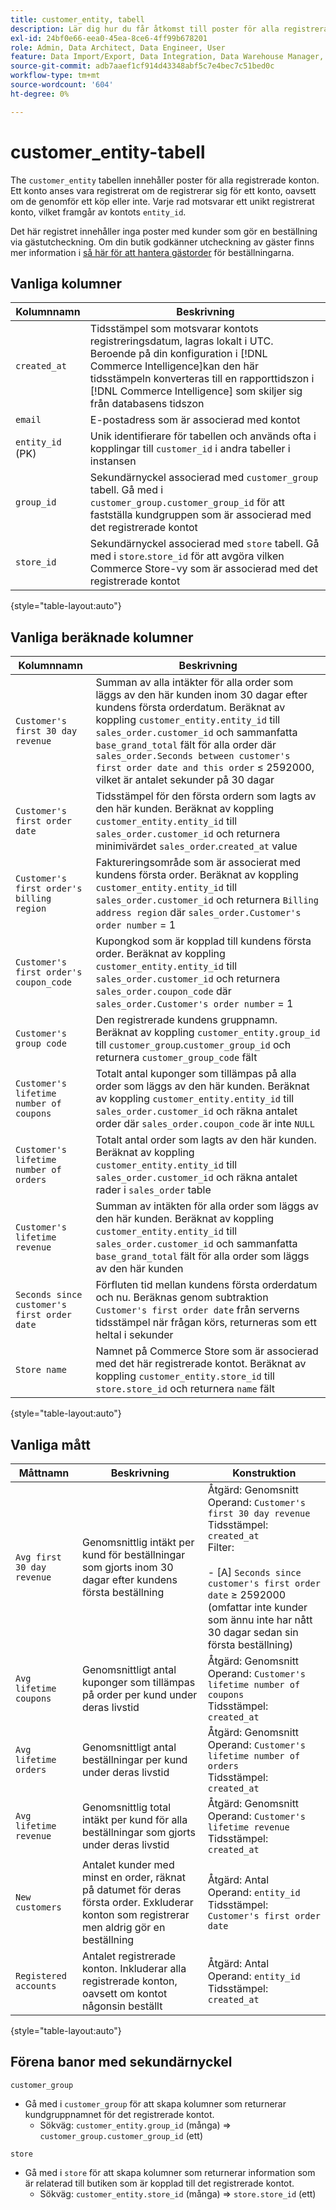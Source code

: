 ```yaml
---
title: customer_entity, tabell
description: Lär dig hur du får åtkomst till poster för alla registrerade konton.
exl-id: 24bf0e66-eea0-45ea-8ce6-4ff99b678201
role: Admin, Data Architect, Data Engineer, User
feature: Data Import/Export, Data Integration, Data Warehouse Manager, Commerce Tables
source-git-commit: adb7aaef1cf914d43348abf5c7e4bec7c51bed0c
workflow-type: tm+mt
source-wordcount: '604'
ht-degree: 0%

---
```


# customer_entity-tabell

The `customer_entity` tabellen innehåller poster för alla registrerade konton. Ett konto anses vara registrerat om de registrerar sig för ett konto, oavsett om de genomför ett köp eller inte. Varje rad motsvarar ett unikt registrerat konto, vilket framgår av kontots `entity_id`.

Det här registret innehåller inga poster med kunder som gör en beställning via gästutcheckning. Om din butik godkänner utcheckning av gäster finns mer information i [så här för att hantera gästorder](../data-warehouse-mgr/guest-orders.md) för beställningarna.

## Vanliga kolumner

| **Kolumnnamn** | **Beskrivning** |
|---|---|
| `created_at` | Tidsstämpel som motsvarar kontots registreringsdatum, lagras lokalt i UTC. Beroende på din konfiguration i [!DNL Commerce Intelligence]kan den här tidsstämpeln konverteras till en rapporttidszon i [!DNL Commerce Intelligence] som skiljer sig från databasens tidszon |
| `email` | E-postadress som är associerad med kontot |
| `entity_id` (PK) | Unik identifierare för tabellen och används ofta i kopplingar till `customer_id` i andra tabeller i instansen |
| `group_id` | Sekundärnyckel associerad med `customer_group` tabell. Gå med i `customer_group.customer_group_id` för att fastställa kundgruppen som är associerad med det registrerade kontot |
| `store_id` | Sekundärnyckel associerad med `store` tabell. Gå med i `store`.`store_id` för att avgöra vilken Commerce Store-vy som är associerad med det registrerade kontot |

{style="table-layout:auto"}

## Vanliga beräknade kolumner

| **Kolumnnamn** | **Beskrivning** |
|---|---|
| `Customer's first 30 day revenue` | Summan av alla intäkter för alla order som läggs av den här kunden inom 30 dagar efter kundens första orderdatum. Beräknat av koppling `customer_entity.entity_id` till `sales_order.customer_id` och sammanfatta `base_grand_total` fält för alla order där `sales_order.Seconds between customer's first order date and this order` ≤ 2592000, vilket är antalet sekunder på 30 dagar |
| `Customer's first order date` | Tidsstämpel för den första ordern som lagts av den här kunden. Beräknat av koppling `customer_entity.entity_id` till `sales_order.customer_id` och returnera minimivärdet `sales_order`.`created_at` value |
| `Customer's first order's billing region` | Faktureringsområde som är associerat med kundens första order. Beräknat av koppling `customer_entity.entity_id` till `sales_order.customer_id` och returnera `Billing address region` där `sales_order.Customer's order number` = 1 |
| `Customer's first order's coupon_code` | Kupongkod som är kopplad till kundens första order. Beräknat av koppling `customer_entity.entity_id` till `sales_order.customer_id` och returnera `sales_order.coupon_code` där `sales_order.Customer's order number` = 1 |
| `Customer's group code` | Den registrerade kundens gruppnamn. Beräknat av koppling `customer_entity.group_id` till `customer_group`.`customer_group_id` och returnera `customer_group_code` fält |
| `Customer's lifetime number of coupons` | Totalt antal kuponger som tillämpas på alla order som läggs av den här kunden. Beräknat av koppling `customer_entity.entity_id` till `sales_order.customer_id` och räkna antalet order där `sales_order.coupon_code` är inte `NULL` |
| `Customer's lifetime number of orders` | Totalt antal order som lagts av den här kunden. Beräknat av koppling `customer_entity.entity_id` till `sales_order.customer_id` och räkna antalet rader i `sales_order` table |
| `Customer's lifetime revenue` | Summan av intäkten för alla order som läggs av den här kunden. Beräknat av koppling `customer_entity.entity_id` till `sales_order.customer_id` och sammanfatta `base_grand_total` fält för alla order som läggs av den här kunden |
| `Seconds since customer's first order date` | Förfluten tid mellan kundens första orderdatum och nu. Beräknas genom subtraktion `Customer's first order date` från serverns tidsstämpel när frågan körs, returneras som ett heltal i sekunder |
| `Store name` | Namnet på Commerce Store som är associerad med det här registrerade kontot. Beräknat av koppling `customer_entity.store_id` till `store.store_id` och returnera `name` fält |

{style="table-layout:auto"}

## Vanliga mått

| **Måttnamn** | **Beskrivning** | **Konstruktion** |
|---|---|---|
| `Avg first 30 day revenue` | Genomsnittlig intäkt per kund för beställningar som gjorts inom 30 dagar efter kundens första beställning | Åtgärd: Genomsnitt<br/>Operand: `Customer's first 30 day revenue`<br/>Tidsstämpel: `created_at`<br/>Filter:<br/><br/>- \[A\] `Seconds since customer's first order date` ≥ 2592000 (omfattar inte kunder som ännu inte har nått 30 dagar sedan sin första beställning) |
| `Avg lifetime coupons` | Genomsnittligt antal kuponger som tillämpas på order per kund under deras livstid | Åtgärd: Genomsnitt<br/>Operand: `Customer's lifetime number of coupons`<br/>Tidsstämpel: `created_at` |
| `Avg lifetime orders` | Genomsnittligt antal beställningar per kund under deras livstid | Åtgärd: Genomsnitt<br/>Operand: `Customer's lifetime number of orders`<br/>Tidsstämpel: `created_at` |
| `Avg lifetime revenue` | Genomsnittlig total intäkt per kund för alla beställningar som gjorts under deras livstid | Åtgärd: Genomsnitt<br/>Operand: `Customer's lifetime revenue`<br/>Tidsstämpel: `created_at` |
| `New customers` | Antalet kunder med minst en order, räknat på datumet för deras första order. Exkluderar konton som registrerar men aldrig gör en beställning | Åtgärd: Antal<br/>Operand: `entity_id`<br/>Tidsstämpel: `Customer's first order date` |
| `Registered accounts` | Antalet registrerade konton. Inkluderar alla registrerade konton, oavsett om kontot någonsin beställt | Åtgärd: Antal<br/>Operand: `entity_id`<br/>Tidsstämpel: `created_at` |

{style="table-layout:auto"}

## Förena banor med sekundärnyckel

`customer_group`

* Gå med i `customer_group` för att skapa kolumner som returnerar kundgruppnamnet för det registrerade kontot.
   * Sökväg: `customer_entity.group_id` (många) => `customer_group.customer_group_id` (ett)

`store`

* Gå med i `store` för att skapa kolumner som returnerar information som är relaterad till butiken som är kopplad till det registrerade kontot.
   * Sökväg: `customer_entity.store_id` (många) => `store.store_id` (ett)
